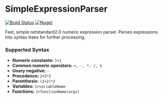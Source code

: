 # SimpleExpressionParser

[![Build Status](https://olivergrimes.visualstudio.com/olivergrimes-github-ci/_apis/build/status/olivergrimes.SimpleExpressionParser?branchName=master)](https://olivergrimes.visualstudio.com/olivergrimes-github-ci/_build/latest?definitionId=7&branchName=master) [![Nuget](https://img.shields.io/nuget/v/SimpleExpressionParser)](https://www.nuget.org/packages/SimpleExpressionParser/)

Fast, simple netstandard2.0 numeric expression parser.  Parses expressions into syntax trees for further processing.  

### Supported Syntax

- **Numeric constants:** `1+1`
- **Common numeric operators:** `+, -, *, /, %`
- **Unary negative:** `-`
- **Precedence:** `2+2*2`
- **Parenthesis:** `(2+2)*2`
- **Variables:** `1+variableName`
- **Functions:** `1+functionName(args)`
